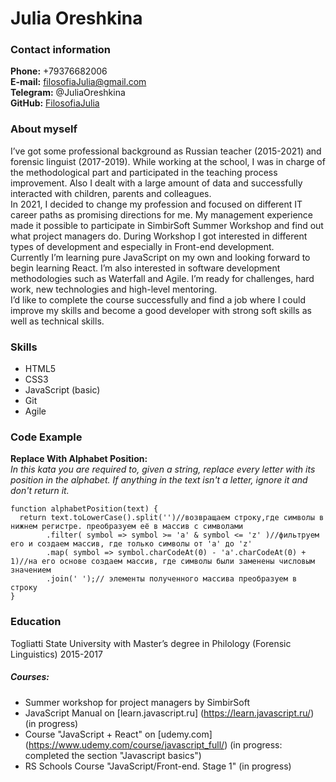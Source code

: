 # Julia Oreshkina

### Contact information

**Phone:** +79376682006  
**E-mail:** filosofiaJulia@gmail.com  
**Telegram:** @JuliaOreshkina  
**GitHub:** [FilosofiaJulia](https://github.com/FilosofiaJulia)

### About myself

I’ve got some professional background as Russian teacher (2015-2021) and forensic linguist (2017-2019). While working at the school, I was in charge of the methodological part and participated in the teaching process improvement. Also I dealt with a large amount of data and successfully interacted with children, parents and colleagues.  
In 2021, I decided to change my profession and focused on different IT career paths as promising directions for me. My management experience made it possible to participate in SimbirSoft Summer Workshop and 
find out what project managers do. During Workshop I got interested in different types of development and especially in Front-end development.  
Currently I’m learning pure JavaScript on my own and looking forward to begin learning React. I’m also interested in software development methodologies such as Waterfall and Agile. I’m ready for challenges, hard work, new technologies and high-level mentoring.  
I’d like to complete the course successfully and find a job where I could improve my skills and become a good developer with strong soft skills as well as technical skills.

### Skills

- HTML5
- CSS3
- JavaScript (basic)
- Git
- Agile

### Code Example

**Replace With Alphabet Position:**  
*In this kata you are required to, given a string, replace every letter with its position in the alphabet. If anything in the text isn't a letter, ignore it and don't return it.*

```
function alphabetPosition(text) {
  return text.toLowerCase().split('')//возвращаем строку,где символы в нижнем регистре. преобразуем её в массив с символами
        .filter( symbol => symbol >= 'a' & symbol <= 'z' )//фильтруем его и создаем массив, где только символы от 'a' до 'z'
        .map( symbol => symbol.charCodeAt(0) - 'a'.charCodeAt(0) + 1)//на его основе создаем массив, где символы были заменены числовым значением
        .join(' ');// элементы полученного массива преобразуем в строку
}
```

### Education

Togliatti State University with Master’s degree in Philology (Forensic Linguistics) 2015-2017

##### Courses:
- Summer workshop for project managers by SimbirSoft
- JavaScript Manual on [learn.javascript.ru] (https://learn.javascript.ru/) (in progress)
- Сourse "JavaScript + React" on [udemy.com] (https://www.udemy.com/course/javascript_full/) 
(in progress: completed the section "Javascript basics")
- RS Schools Course "JavaScript/Front-end. Stage 1" (in progress)
